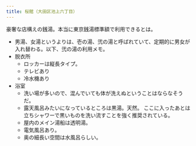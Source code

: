 ```yaml
---
title: 桜館（大田区池上六丁目）
---
```


豪奢な店構えの銭湯。本当に東京銭湯標準額で利用できるとは。

* 男湯、女湯というよりは、壱の湯、弐の湯と呼ばれていて、定期的に男女が入れ替わる。以下、弐の湯の利用メモ。
* 脱衣所
  * ロッカーは縦長タイプ。
  * テレビあり
  * 冷水機あり
* 浴室
  * 洗い場が多いので、混んでいても体が洗えぬということはならなそうだ。
  * 露天風呂みたいになっているところは黒湯。天然。
    ここに入ったあとは立ちシャワーで黒いものを洗い流すことを強く推奨されている。
  * 屋内のメイン湯船は透明湯。
  * 電気風呂あり。
  * 奥の細長い空間は水風呂らしい。
